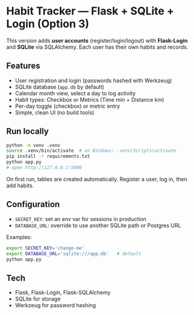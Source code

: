 
# Habit Tracker — Flask + SQLite + Login (Option 3)

This version adds **user accounts** (register/login/logout) with **Flask-Login** and **SQLite** via SQLAlchemy.
Each user has their own habits and records.

## Features
- User registration and login (passwords hashed with Werkzeug)
- SQLite database (`app.db` by default)
- Calendar month view, select a day to log activity
- Habit types: Checkbox or Metrics (Time min + Distance km)
- Per-day toggle (checkbox) or metric entry
- Simple, clean UI (no build tools)

## Run locally
```bash
python -m venv .venv
source .venv/bin/activate  # on Windows: .venv\Scripts\activate
pip install -r requirements.txt
python app.py
# open http://127.0.0.1:5000
```

On first run, tables are created automatically. Register a user, log in, then add habits.

## Configuration
- `SECRET_KEY`: set an env var for sessions in production
- `DATABASE_URL`: override to use another SQLite path or Postgres URL

Examples:
```bash
export SECRET_KEY='change-me'
export DATABASE_URL='sqlite:///app.db'   # default
python app.py
```

## Tech
- Flask, Flask-Login, Flask-SQLAlchemy
- SQLite for storage
- Werkzeug for password hashing
